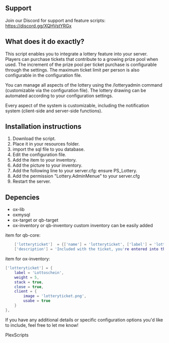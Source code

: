 ## Support 

Join our Discord for support and feature scripts: https://discord.gg/XQHVstYRGx


## What does it do exactly?
This script enables you to integrate a lottery feature into your server. Players can purchase tickets that contribute to a growing prize pool when used. The increment of the prize pool per ticket purchase is configurable through the settings. The maximum ticket limit per person is also configurable in the configuration file.

You can manage all aspects of the lottery using the /lotteryadmin command (customizable via the configuration file). The lottery drawing can be automated according to your configuration settings.

Every aspect of the system is customizable, including the notification system (client-side and server-side functions).

## Installation instructions

1. Download the script.
2. Place it in your resources folder.
3. import the sql file to you database.
4. Edit the configuration file.
5. Add the item to your inventory.
6. Add the picture to your inventory.
7. Add the following line to your server.cfg: ensure PS_Lottery.
8. Add the permission "Lottery.AdminMenue" to your server.cfg 
9. Restart the server. 

## Depencies 

- ox-lib
- oxmysql
- ox-target or qb-target
- ox-inventory or qb-inventory custom inventory can be easily added

item for qb-core: 
```lua
	['lotteryticket']  = {['name'] = 'lotteryticket', ['label'] = 'lotteryticket', ['weight'] = 200, ['type'] = 'item',  ['image'] = 'lotteryticket.png',                    ['unique'] = false, ['useable'] = true, ['shouldClose'] = true, ['combinable'] = nil,  
    ['description'] = 'Included with the ticket, you're entered into the lottery draw next Saturday and have a chance at the jackpot.'},
```
item for ox-inventory: 
```lua
['lotteryticket'] = {
    label = 'Lottoschein',
    weight = 5,
    stack = true,
    close = true,
    client = {
        image = 'lotteryticket.png',
        usabe = true
    }
},
 ```

If you have any additional details or specific configuration options you'd like to include, feel free to let me know!


PlexScripts
